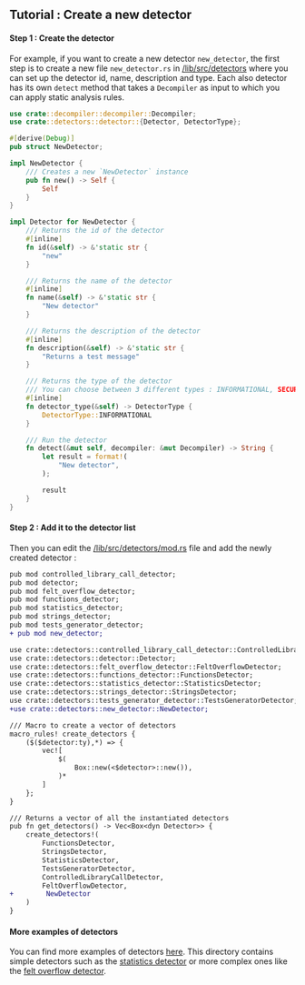 ## Tutorial : Create a new detector

#### Step 1 : Create the detector

For example, if you want to create a new detector `new_detector`, the first step is to create a new file `new_detector.rs` in [/lib/src/detectors](https://github.com/FuzzingLabs/sierra-analyzer/tree/master/lib/src/detectors) where you can set up the detector id, name, description and type. Each also detector has its own `detect` method that takes a `Decompiler` as input to which you can apply static analysis rules. 

```rs
use crate::decompiler::decompiler::Decompiler;
use crate::detectors::detector::{Detector, DetectorType};

#[derive(Debug)]
pub struct NewDetector;

impl NewDetector {
    /// Creates a new `NewDetector` instance
    pub fn new() -> Self {
        Self
    }
}

impl Detector for NewDetector {
    /// Returns the id of the detector
    #[inline]
    fn id(&self) -> &'static str {
        "new"
    }

    /// Returns the name of the detector
    #[inline]
    fn name(&self) -> &'static str {
        "New detector"
    }

    /// Returns the description of the detector
    #[inline]
    fn description(&self) -> &'static str {
        "Returns a test message"
    }

    /// Returns the type of the detector
    /// You can choose between 3 different types : INFORMATIONAL, SECURITY & TESTING
    #[inline]
    fn detector_type(&self) -> DetectorType {
        DetectorType::INFORMATIONAL
    }

    /// Run the detector
    fn detect(&mut self, decompiler: &mut Decompiler) -> String {
        let result = format!(
            "New detector",
        );

        result
    }
}
```

#### Step 2 : Add it to the detector list

Then you can edit the [/lib/src/detectors/mod.rs](https://github.com/FuzzingLabs/sierra-analyzer/blob/master/lib/src/detectors/mod.rs) file and add the newly created detector : 


```diff 
pub mod controlled_library_call_detector;
pub mod detector;
pub mod felt_overflow_detector;
pub mod functions_detector;
pub mod statistics_detector;
pub mod strings_detector;
pub mod tests_generator_detector;
+ pub mod new_detector;

use crate::detectors::controlled_library_call_detector::ControlledLibraryCallDetector;
use crate::detectors::detector::Detector;
use crate::detectors::felt_overflow_detector::FeltOverflowDetector;
use crate::detectors::functions_detector::FunctionsDetector;
use crate::detectors::statistics_detector::StatisticsDetector;
use crate::detectors::strings_detector::StringsDetector;
use crate::detectors::tests_generator_detector::TestsGeneratorDetector;
+use crate::detectors::new_detector::NewDetector;

/// Macro to create a vector of detectors
macro_rules! create_detectors {
    ($($detector:ty),*) => {
        vec![
            $(
                Box::new(<$detector>::new()),
            )*
        ]
    };
}

/// Returns a vector of all the instantiated detectors
pub fn get_detectors() -> Vec<Box<dyn Detector>> {
    create_detectors!(
        FunctionsDetector,
        StringsDetector,
        StatisticsDetector,
        TestsGeneratorDetector,
        ControlledLibraryCallDetector,
        FeltOverflowDetector,
+        NewDetector
    )
}
```

#### More examples of detectors

You can find more examples of detectors [here](https://github.com/FuzzingLabs/sierra-analyzer/tree/master/lib/src/detectors). This directory contains simple detectors such as the [statistics detector](https://github.com/FuzzingLabs/sierra-analyzer/blob/master/lib/src/detectors/statistics_detector.rs) or more complex ones like the [felt overflow detector](https://github.com/FuzzingLabs/sierra-analyzer/blob/master/lib/src/detectors/felt_overflow_detector.rs).